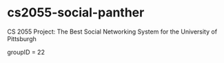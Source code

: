 # cs2055-social-panther #
CS 2055 Project: The Best Social Networking System for the University of Pittsburgh

groupID = 22
